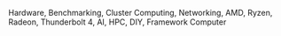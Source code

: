 Hardware, Benchmarking, Cluster Computing, Networking, AMD, Ryzen, Radeon, Thunderbolt 4, AI, HPC, DIY, Framework Computer
